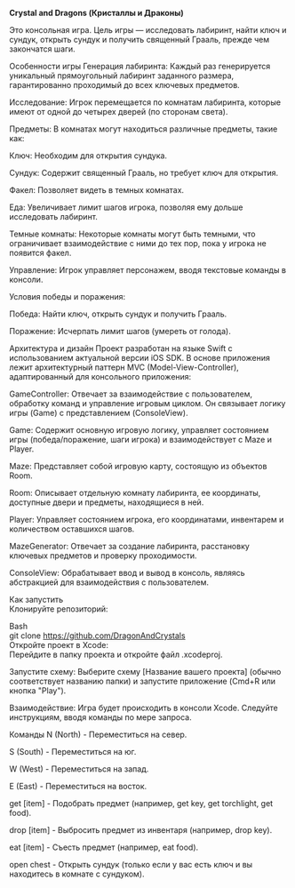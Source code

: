 **Crystal and Dragons (Кристаллы и Драконы)**

Это консольная игра. Цель игры — исследовать лабиринт, найти ключ и сундук, открыть сундук и получить священный Грааль, прежде чем закончатся шаги.

Особенности игры
Генерация лабиринта: Каждый раз генерируется уникальный прямоугольный лабиринт заданного размера, гарантированно проходимый до всех ключевых предметов.

Исследование: Игрок перемещается по комнатам лабиринта, которые имеют от одной до четырех дверей (по сторонам света).

Предметы: В комнатах могут находиться различные предметы, такие как:

Ключ: Необходим для открытия сундука.

Сундук: Содержит священный Грааль, но требует ключ для открытия.

Факел: Позволяет видеть в темных комнатах.

Еда: Увеличивает лимит шагов игрока, позволяя ему дольше исследовать лабиринт.

Темные комнаты: Некоторые комнаты могут быть темными, что ограничивает взаимодействие с ними до тех пор, пока у игрока не появится факел.

Управление: Игрок управляет персонажем, вводя текстовые команды в консоли.

Условия победы и поражения:

Победа: Найти ключ, открыть сундук и получить Грааль.

Поражение: Исчерпать лимит шагов (умереть от голода).

Архитектура и дизайн
Проект разработан на языке Swift с использованием актуальной версии iOS SDK. В основе приложения лежит архитектурный паттерн MVC (Model-View-Controller), адаптированный для консольного приложения:

GameController: Отвечает за взаимодействие с пользователем, обработку команд и управление игровым циклом. Он связывает логику игры (Game) с представлением (ConsoleView).

Game: Содержит основную игровую логику, управляет состоянием игры (победа/поражение, шаги игрока) и взаимодействует с Maze и Player.

Maze: Представляет собой игровую карту, состоящую из объектов Room.

Room: Описывает отдельную комнату лабиринта, ее координаты, доступные двери и предметы, находящиеся в ней.

Player: Управляет состоянием игрока, его координатами, инвентарем и количеством оставшихся шагов.

MazeGenerator: Отвечает за создание лабиринта, расстановку ключевых предметов и проверку проходимости.

ConsoleView: Обрабатывает ввод и вывод в консоль, являясь абстракцией для взаимодействия с пользователем.

Как запустить    
Клонируйте репозиторий:

Bash      
git clone https://github.com/DragonAndCrystals  
Откройте проект в Xcode:    
Перейдите в папку проекта и откройте файл .xcodeproj.    

Запустите схему:
Выберите схему [Название вашего проекта] (обычно соответствует названию папки) и запустите приложение (Cmd+R или кнопка "Play").  

Взаимодействие:
Игра будет происходить в консоли Xcode. Следуйте инструкциям, вводя команды по мере запроса.

Команды
N (North) - Переместиться на север.

S (South) - Переместиться на юг.

W (West) - Переместиться на запад.

E (East) - Переместиться на восток.

get [item] - Подобрать предмет (например, get key, get torchlight, get food).

drop [item] - Выбросить предмет из инвентаря (например, drop key).

eat [item] - Съесть предмет (например, eat food).

open chest - Открыть сундук (только если у вас есть ключ и вы находитесь в комнате с сундуком).
